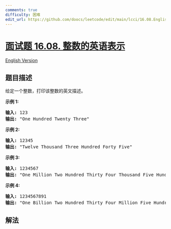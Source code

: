 ```yaml
---
comments: true
difficulty: 困难
edit_url: https://github.com/doocs/leetcode/edit/main/lcci/16.08.English%20Int/README.md
---
```


<!-- problem:start -->

# [面试题 16.08. 整数的英语表示](https://leetcode.cn/problems/english-int-lcci)

[English Version](/lcci/16.08.English%20Int/README_EN.md)

## 题目描述

<!-- description:start -->

<p>给定一个整数，打印该整数的英文描述。</p>
<p><strong>示例 1:</strong></p>
<pre><strong>输入:</strong> 123
<strong>输出:</strong> &quot;One Hundred Twenty Three&quot;
</pre>
<p><strong>示例 2:</strong></p>
<pre><strong>输入:</strong> 12345
<strong>输出:</strong> &quot;Twelve Thousand Three Hundred Forty Five&quot;</pre>
<p><strong>示例 3:</strong></p>
<pre><strong>输入:</strong> 1234567
<strong>输出:</strong> &quot;One Million Two Hundred Thirty Four Thousand Five Hundred Sixty Seven&quot;</pre>
<p><strong>示例 4:</strong></p>
<pre><strong>输入:</strong> 1234567891
<strong>输出:</strong> &quot;One Billion Two Hundred Thirty Four Million Five Hundred Sixty Seven Thousand Eight Hundred Ninety One&quot;</pre>

<!-- description:end -->

## 解法

<!-- solution:start -->

<!-- problem:end -->

